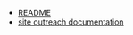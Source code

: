   * [README](./README)
  * [site outreach documentation](./site-outreach-documentation)


[//]: # (generated by https://www.npmjs.com/package/github-wiki-sidebar)
